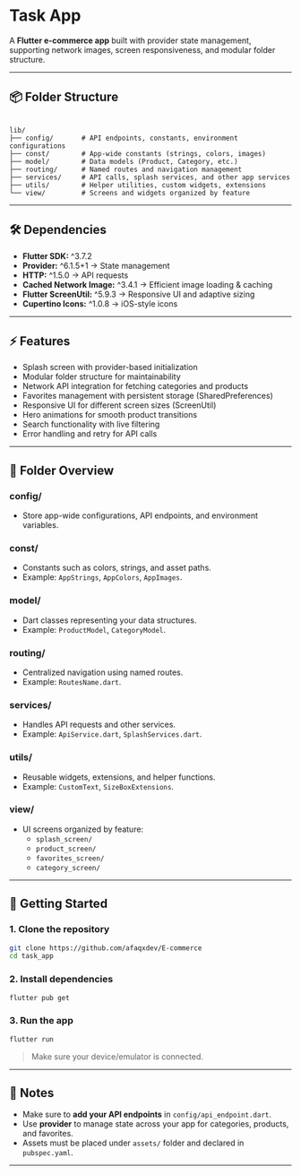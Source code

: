 
# Task App

A **Flutter e-commerce app** built with provider state management, supporting network images, screen responsiveness, and modular folder structure.

---

## 📦 Folder Structure

```

lib/
├── config/       # API endpoints, constants, environment configurations
├── const/        # App-wide constants (strings, colors, images)
├── model/        # Data models (Product, Category, etc.)
├── routing/      # Named routes and navigation management
├── services/     # API calls, splash services, and other app services
├── utils/        # Helper utilities, custom widgets, extensions
└── view/         # Screens and widgets organized by feature

````

---

## 🛠 Dependencies

- **Flutter SDK:** ^3.7.2  
- **Provider:** ^6.1.5+1 → State management  
- **HTTP:** ^1.5.0 → API requests  
- **Cached Network Image:** ^3.4.1 → Efficient image loading & caching  
- **Flutter ScreenUtil:** ^5.9.3 → Responsive UI and adaptive sizing  
- **Cupertino Icons:** ^1.0.8 → iOS-style icons  

---

## ⚡ Features

- Splash screen with provider-based initialization  
- Modular folder structure for maintainability  
- Network API integration for fetching categories and products  
- Favorites management with persistent storage (SharedPreferences)  
- Responsive UI for different screen sizes (ScreenUtil)  
- Hero animations for smooth product transitions  
- Search functionality with live filtering  
- Error handling and retry for API calls  

---

## 🧩 Folder Overview

### **config/**  
- Store app-wide configurations, API endpoints, and environment variables.  

### **const/**  
- Constants such as colors, strings, and asset paths.  
- Example: `AppStrings`, `AppColors`, `AppImages`.  

### **model/**  
- Dart classes representing your data structures.  
- Example: `ProductModel`, `CategoryModel`.  

### **routing/**  
- Centralized navigation using named routes.  
- Example: `RoutesName.dart`.  

### **services/**  
- Handles API requests and other services.  
- Example: `ApiService.dart`, `SplashServices.dart`.  

### **utils/**  
- Reusable widgets, extensions, and helper functions.  
- Example: `CustomText`, `SizeBoxExtensions`.  

### **view/**  
- UI screens organized by feature:  
  - `splash_screen/`  
  - `product_screen/`  
  - `favorites_screen/`  
  - `category_screen/`  

---

## 🚀 Getting Started

### 1. Clone the repository

```bash
git clone https://github.com/afaqxdev/E-commerce
cd task_app
````

### 2. Install dependencies

```bash
flutter pub get
```

### 3. Run the app

```bash
flutter run
```

> Make sure your device/emulator is connected.

---

## 📌 Notes

* Make sure to **add your API endpoints** in `config/api_endpoint.dart`.
* Use **provider** to manage state across your app for categories, products, and favorites.
* Assets must be placed under `assets/` folder and declared in `pubspec.yaml`.

---


